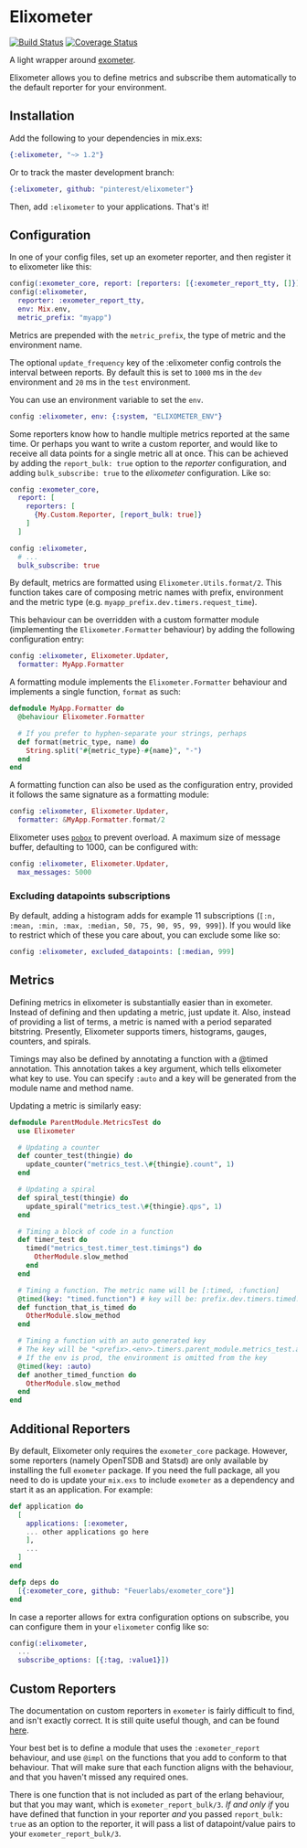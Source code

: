 Elixometer
==========

[![Build Status](https://travis-ci.org/pinterest/elixometer.svg?branch=master)](https://travis-ci.org/pinterest/elixometer)
[![Coverage Status](https://coveralls.io/repos/pinterest/elixometer/badge.svg?branch=&service=github)](https://coveralls.io/github/pinterest/elixometer?branch=master)

A light wrapper around [exometer](https://github.com/Feuerlabs/exometer).

Elixometer allows you to define metrics and subscribe them automatically
to the default reporter for your environment.

## Installation
Add the following to your dependencies in mix.exs:

```elixir
{:elixometer, "~> 1.2"}
```

Or to track the master development branch:

```elixir
{:elixometer, github: "pinterest/elixometer"}
```

Then, add `:elixometer` to your applications. That's it!

## Configuration

In one of your config files, set up an exometer reporter, and then register
it to elixometer like this:

```elixir
config(:exometer_core, report: [reporters: [{:exometer_report_tty, []}]])
config(:elixometer,
  reporter: :exometer_report_tty,
  env: Mix.env,
  metric_prefix: "myapp")
```
Metrics are prepended with the `metric_prefix`, the type of metric and the environment name.

The optional `update_frequency` key of the :elixometer config controls the interval between reports. By default this is set to `1000` ms in the `dev` environment and `20` ms in the `test` environment.

You can use an environment variable to set the `env`.


```elixir
config :elixometer, env: {:system, "ELIXOMETER_ENV"}
```

Some reporters know how to handle multiple metrics reported at the same time. Or perhaps you want to write a custom reporter, and would like to receive all data points for a single metric all at once. 
This can be achieved by adding the `report_bulk: true` option to the *reporter* configuration, and adding `bulk_subscribe: true` to the *elixometer* configuration. Like so:

```elixir
config :exometer_core,
  report: [
    reporters: [
      {My.Custom.Reporter, [report_bulk: true]}
    ]
  ]

config :elixometer,
  # ...
  bulk_subscribe: true
```

By default, metrics are formatted using `Elixometer.Utils.format/2`.
This function takes care of composing metric names with prefix, environment and
the metric type (e.g. `myapp_prefix.dev.timers.request_time`).

This behaviour can be overridden with a custom formatter module (implementing the
`Elixometer.Formatter` behaviour) by adding the following configuration entry:

```elixir
config :elixometer, Elixometer.Updater,
  formatter: MyApp.Formatter
```

A formatting module implements the `Elixometer.Formatter` behaviour and implements
a single function, `format` as such:

```elixir
defmodule MyApp.Formatter do
  @behaviour Elixometer.Formatter

  # If you prefer to hyphen-separate your strings, perhaps
  def format(metric_type, name) do
    String.split("#{metric_type}-#{name}", "-")
  end
end
```

A formatting function can also be used as the configuration entry, provided it follows
the same signature as a formatting module:
```elixir
config :elixometer, Elixometer.Updater,
  formatter: &MyApp.Formatter.format/2
```

Elixometer uses [`pobox`](https://github.com/ferd/pobox) to prevent overload.
A maximum size of message buffer, defaulting to 1000, can be configured with:

```elixir
config :elixometer, Elixometer.Updater,
  max_messages: 5000
```

### Excluding datapoints subscriptions

By default, adding a histogram adds for example 11 subscriptions (`[:n, :mean, :min, :max, :median, 50, 75, 90, 95, 99, 999]`).
If you would like to restrict which of these you care about, you can exclude some like so:

```elixir
config :elixometer, excluded_datapoints: [:median, 999]
```

## Metrics

Defining metrics in elixometer is substantially easier than in exometer. Instead of defining and then updating a metric, just update it. Also, instead of providing a list of terms, a metric is named with a period separated bitstring. Presently, Elixometer supports timers, histograms, gauges, counters, and spirals.

Timings may also be defined by annotating a function with a @timed annotation. This annotation takes a key argument, which tells elixometer what key to use. You  can specify `:auto` and a key will be generated from the module name and method name.

Updating a metric is similarly easy:

```elixir
defmodule ParentModule.MetricsTest do
  use Elixometer

  # Updating a counter
  def counter_test(thingie) do
    update_counter("metrics_test.\#{thingie}.count", 1)
  end

  # Updating a spiral
  def spiral_test(thingie) do
    update_spiral("metrics_test.\#{thingie}.qps", 1)
  end

  # Timing a block of code in a function
  def timer_test do
    timed("metrics_test.timer_test.timings") do
      OtherModule.slow_method
    end
  end

  # Timing a function. The metric name will be [:timed, :function]
  @timed(key: "timed.function") # key will be: prefix.dev.timers.timed.function
  def function_that_is_timed do
    OtherModule.slow_method
  end

  # Timing a function with an auto generated key
  # The key will be "<prefix>.<env>.timers.parent_module.metrics_test.another_timed_function"
  # If the env is prod, the environment is omitted from the key
  @timed(key: :auto)
  def another_timed_function do
    OtherModule.slow_method
  end
end
```

## Additional Reporters

By default, Elixometer only requires the `exometer_core` package. However, some reporters (namely OpenTSDB and Statsd) are only available by installing the full `exometer` package. If you need the full package, all you need to do is update your `mix.exs` to include `exometer` as a dependency and start it as an application. For example:

```elixir
def application do
  [
    applications: [:exometer,
    ... other applications go here
    ],
    ...
  ]
end

defp deps do
  [{:exometer_core, github: "Feuerlabs/exometer_core"}]
end
```

In case a reporter allows for extra configuration options on subscribe, you can configure them in your `elixometer` config like so:

```elixir
config(:elixometer,
  ...
  subscribe_options: [{:tag, :value1}])
```

## Custom Reporters

The documentation on custom reporters in `exometer` is fairly difficult to find, and isn't exactly correct. It is still quite useful though, and can be found [here](https://github.com/Feuerlabs/exometer_core/blob/master/doc/exometer_report.md).

Your best bet is to define a module that uses the `:exometer_report` behaviour, and use `@impl` on the functions that you add to conform to that behaviour. 
That will make sure that each function aligns with the behaviour, and that you haven't missed any required ones.

There is one function that is not included as part of the erlang behaviour, but that you may want, which is `exometer_report_bulk/3`. 
*If and only if* you have defined that function in your reporter *and* you passed `report_bulk: true` as an option to the reporter, it will pass a list of datapoint/value pairs to your `exometer_report_bulk/3`.

